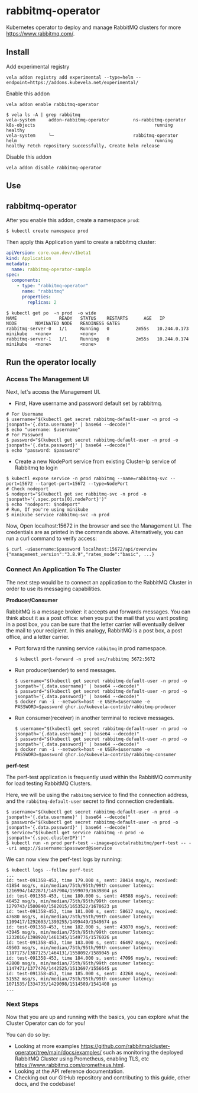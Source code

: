 # rabbitmq-operator

Kubernetes operator to deploy and manage RabbitMQ clusters for more https://www.rabbitmq.com/.

## Install

Add experimental registry
```
vela addon registry add experimental --type=helm --endpoint=https://addons.kubevela.net/experimental/
```

Enable this addon
```
vela addon enable rabbitmq-operator
```

```shell
$ vela ls -A | grep rabbitmq
vela-system     addon-rabbitmq-operator         ns-rabbitmq-operator                    k8s-objects                                             running         healthy
vela-system     └─                              rabbitmq-operator                       helm                                                    running         healthy Fetch repository successfully, Create helm release
```

Disable this addon
```
vela addon disable rabbitmq-operator
```

## Use
## rabbitmq-operator

After you enable this addon, create a namespace `prod`:

```shell
$ kubectl create namespace prod
```

Then apply this Application yaml to create a rabbitmq cluster:

```yaml
apiVersion: core.oam.dev/v1beta1
kind: Application
metadata:
  name: rabbitmq-operator-sample
spec:
  components:
    - type: "rabbitmq-operator"
      name: "rabbitmq"
      properties:
        replicas: 2
```

```shell
$ kubectl get po  -n prod  -o wide
NAME                READY   STATUS    RESTARTS      AGE   IP            NODE       NOMINATED NODE   READINESS GATES
rabbitmq-server-0   1/1     Running   0          2m55s   10.244.0.173   minikube   <none>           <none>
rabbitmq-server-1   1/1     Running   0          2m55s   10.244.0.174   minikube   <none>           <none>
```

## Run the operator locally

### Access The Management UI

Next, let's access the Management UI.

- First, Have username and password default set by rabbitmq.

```shell
# For Username
$ username="$(kubectl get secret rabbitmq-default-user -n prod -o jsonpath='{.data.username}' | base64 --decode)"
$ echo "username: $username"
# For Password
$ password="$(kubectl get secret rabbitmq-default-user -n prod -o jsonpath='{.data.password}' | base64 --decode)"
$ echo "password: $password"
```

- Create a new NodePort service from existing Cluster-Ip service of Rabbitmq to login

```shell
$ kubectl expose service -n prod rabbitmq --name=rabbitmq-svc --port=15672 --target-port=15672 --type=NodePort
# Check nodeport
$ nodeport="$(kubectl get svc rabbitmq-svc -n prod -o jsonpath='{.spec.ports[0].nodePort}')"
$ echo "nodeport: $nodeport"
# Run, If you're using minikube
$ minikube service rabbitmq-svc -n prod
```

Now, Open localhost:15672 in the browser and see the Management UI. The credentials are as printed in the commands above. Alternatively, you can run a curl command to verify access:

```shell
$ curl -u$username:$password localhost:15672/api/overview
{"management_version":"3.8.9","rates_mode":"basic", ...}
```

### Connect An Application To The Cluster

The next step would be to connect an application to the RabbitMQ Cluster in order to use its messaging capabilities.

**Producer/Consumer**

RabbitMQ is a message broker: it accepts and forwards messages. You can think about it as a post office: when you put the mail that you want posting in a post box, you can be sure that the letter carrier will eventually deliver the mail to your recipient. In this analogy, RabbitMQ is a post box, a post office, and a letter carrier.

- Port forward the running service `rabbitmq` in prod namespace.

  ```shell
  $ kubectl port-forward -n prod svc/rabbitmq 5672:5672
  ```

- Run producer(sender) to send messages.

  ```shell
  $ username="$(kubectl get secret rabbitmq-default-user -n prod -o jsonpath='{.data.username}' | base64 --decode)"
  $ password="$(kubectl get secret rabbitmq-default-user -n prod -o jsonpath='{.data.password}' | base64 --decode)"
  $ docker run -i --network=host -e USER=$username -e PASSWORD=$password ghcr.io/kubevela-contrib/rabbitmq-producer
  ```

- Run consumer(receiver) in another terminal to recieve messages.

  ```shell
  $ username="$(kubectl get secret rabbitmq-default-user -n prod -o jsonpath='{.data.username}' | base64 --decode)"
  $ password="$(kubectl get secret rabbitmq-default-user -n prod -o jsonpath='{.data.password}' | base64 --decode)"
  $ docker run -i --network=host -e USER=$username -e PASSWORD=$password ghcr.io/kubevela-contrib/rabbitmq-consumer
  ```

**perf-test**

The perf-test application is frequently used within the RabbitMQ community for load testing RabbitMQ Clusters.

Here, we will be using the `rabbitmq` service to find the connection address, and the `rabbitmq-default-user` secret to find connection credentials.

```shell
$ username="$(kubectl get secret rabbitmq-default-user -n prod -o jsonpath='{.data.username}' | base64 --decode)"
$ password="$(kubectl get secret rabbitmq-default-user -n prod -o jsonpath='{.data.password}' | base64 --decode)"
$ service="$(kubectl get service rabbitmq -n prod -o jsonpath='{.spec.clusterIP}')"
$ kubectl run -n prod perf-test --image=pivotalrabbitmq/perf-test -- --uri amqp://$username:$password@$service
```

We can now view the perf-test logs by running:

```shell
$ kubectl logs --follow perf-test
...
id: test-091358-453, time 179.000 s, sent: 28414 msg/s, received: 41854 msg/s, min/median/75th/95th/99th consumer latency: 1216994/1422871/1497904/1599079/1639804 µs
id: test-091358-453, time 180.000 s, sent: 46588 msg/s, received: 46452 msg/s, min/median/75th/95th/99th consumer latency: 1279743/1500840/1582015/1653522/1670623 µs
id: test-091358-453, time 181.000 s, sent: 58617 msg/s, received: 47680 msg/s, min/median/75th/95th/99th consumer latency: 1109417/1292603/1390255/1499449/1549674 µs
id: test-091358-453, time 182.000 s, sent: 43870 msg/s, received: 43945 msg/s, min/median/75th/95th/99th consumer latency: 1232016/1398920/1461345/1549776/1576026 µs
id: test-091358-453, time 183.000 s, sent: 46497 msg/s, received: 49503 msg/s, min/median/75th/95th/99th consumer latency: 1187173/1387125/1464131/1558092/1589045 µs
id: test-091358-453, time 184.000 s, sent: 47096 msg/s, received: 42800 msg/s, min/median/75th/95th/99th consumer latency: 1147471/1377476/1442525/1513697/1556645 µs
id: test-091358-453, time 185.000 s, sent: 43268 msg/s, received: 51552 msg/s, min/median/75th/95th/99th consumer latency: 1071535/1334735/1429098/1514509/1541408 µs
...
```

### Next Steps

Now that you are up and running with the basics, you can explore what the Cluster Operator can do for you!

You can do so by:

  - Looking at more examples https://github.com/rabbitmq/cluster-operator/tree/main/docs/examples/ such as monitoring the deployed RabbitMQ Cluster using Prometheus, enabling TLS, etc https://www.rabbitmq.com/prometheus.html.
  - Looking at the API reference documentation.
  - Checking out our GitHub repository and contributing to this guide, other docs, and the codebase!
